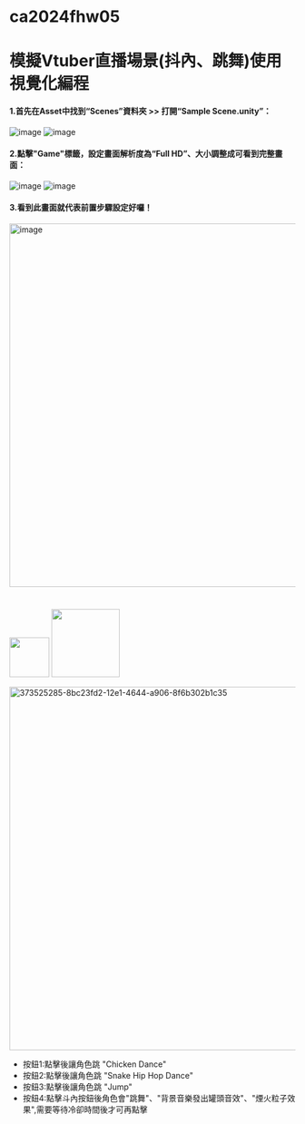 # ca2024fhw05


# 模擬Vtuber直播場景(抖內、跳舞)使用視覺化編程

#### 1.首先在Asset中找到“Scenes”資料夾 >> 打開“Sample Scene.unity”：

![image](https://github.com/user-attachments/assets/9505f11c-04e6-4ced-9f0b-514885da689e)
![image](https://github.com/user-attachments/assets/a64d9fda-ff81-4ed9-bd4c-a90260a0b063)


#### 2.點擊"Game"標籤，設定畫面解析度為“Full HD”、大小調整成可看到完整畫面：

![image](https://github.com/user-attachments/assets/49b3ad84-75a4-4ba4-9f13-8cee81a34ff5)
![image](https://github.com/user-attachments/assets/e7a2a6f6-da44-46b2-a5d1-3239b4fa56f4)

#### 3.看到此畫面就代表前置步驟設定好囉！

<img width="641" alt="image" src="https://github.com/user-attachments/assets/8bc23fd2-12e1-4644-a906-8f6b302b1c35">

#
<img src="https://www.svgrepo.com/show/425254/balls-basketball.svg" width="70px" /> <img src="https://memes.tw/user-text-tmp/1728269999898.png" width="120px" />

<img width="641" alt="373525285-8bc23fd2-12e1-4644-a906-8f6b302b1c35" src="https://github.com/user-attachments/assets/764d9c6a-38a5-47ff-a7ce-4e0e61ffad12">

* 按鈕1:點擊後讓角色跳 "Chicken Dance"
* 按鈕2:點擊後讓角色跳 "Snake Hip Hop Dance"
* 按鈕3:點擊後讓角色跳 "Jump"
* 按鈕4:點擊斗內按鈕後角色會"跳舞"、"背景音樂發出罐頭音效"、"煙火粒子效果",需要等待冷卻時間後才可再點擊
